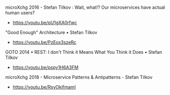 microXchg 2016 - Stefan Tilkov : Wait, what!? Our microservices have actual human users?
* https://youtu.be/pU1gXA0rfwc

"Good Enough" Architecture • Stefan Tilkov
* https://youtu.be/PzEox3szeRc

GOTO 2014 • REST: I don't Think it Means What You Think it Does • Stefan Tilkov
* https://youtu.be/pspy1H6A3FM

microXchg 2018 - Microservice Patterns & Antipatterns - Stefan Tilkov
* https://youtu.be/RsyOkifmamI
